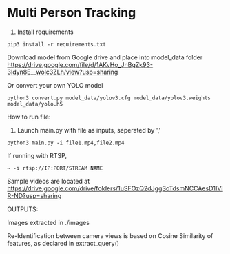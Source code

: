# Multi Person Tracking

1. Install requirements

```
pip3 install -r requirements.txt 
```
Download model from Google drive and place into model_data folder
https://drive.google.com/file/d/1AKvHo_JnBgZk93-3Idyn8E__wolc3ZLh/view?usp=sharing

Or convert your own YOLO model 
```
python3 convert.py model_data/yolov3.cfg model_data/yolov3.weights model_data/yolo.h5
```
How to run file: 

1. Launch main.py with file as inputs, seperated by ','
```
python3 main.py -i file1.mp4,file2.mp4
```
If running with RTSP, 
```
~ -i rtsp://IP:PORT/STREAM NAME
```  

Sample videos are located at
https://drive.google.com/drive/folders/1uSFOzQ2dJggSoTdsmNCCAesD1IVIR-ND?usp=sharing
  

OUTPUTS:

Images extracted in ./images

Re-Identification between camera views is based on Cosine Similarity of features, as declared in extract_query()

